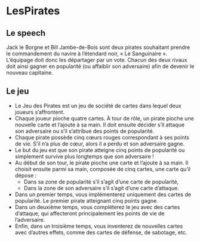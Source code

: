 # LesPirates

## Le speech
Jack le Borgne et Bill Jambe-de-Bois sont deux pirates souhaitant prendre le
commandement du navire à l’étendard noir, « Le Sanguinaire ». L’équipage doit donc les
départager par un vote. Chacun des deux rivaux doit ainsi gagner en popularité (ou
affaiblir son adversaire) afin de devenir le nouveau capitaine. 

## Le jeu
* Le Jeu des Pirates est un jeu de société de cartes dans lequel deux joueurs
s’affrontent.
* Chaque joueur pioche quatre cartes. À tour de rôle, un pirate pioche une nouvelle
carte et l’ajoute à sa main. Il doit ensuite décider s’il attaque son adversaire ou s’il
s’attribue des points de popularité.
* Chaque pirate possède cinq cœurs rouges correspondant à ses points de vie. S’il n’a
plus de cœur, alors il a perdu et son adversaire gagne.
* Le but du jeu est que son pirate atteigne cinq points de popularité ou simplement
survive plus longtemps que son adversaire !
* Au début de son tour, le pirate pioche une carte et l’ajoute à sa main. Il choisit ensuite
parmi sa main, composée de cinq cartes, une carte qu’il dépose :
  * Dans sa zone de popularité s’il s’agit d’une carte de popularité,
  * Dans la zone de son adversaire s’il s’agit d’une carte d’attaque.
* Dans un premier temps, vous implémenterez uniquement des cartes de popularité. Le
premier pirate atteignant cinq points gagne.
* Dans un deuxième temps, vous compléterez le jeu avec des cartes d’attaque, qui
affecteront principalement les points de vie de l’adversaire.
* Enfin, dans un troisième temps, vous inventerez de nouvelles cartes avec d’autres
effets, comme des cartes de défense, de sabotage, etc.
